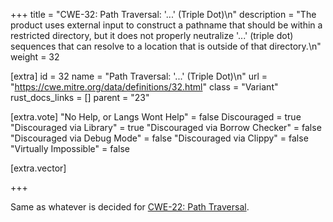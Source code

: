 +++
title = "CWE-32: Path Traversal: '...' (Triple Dot)\n"
description = "The product uses external input to construct a pathname that should be within a restricted directory, but it does not properly neutralize '...' (triple dot) sequences that can resolve to a location that is outside of that directory.\n"
weight = 32

[extra]
id = 32
name = "Path Traversal: '...' (Triple Dot)\n"
url = "https://cwe.mitre.org/data/definitions/32.html"
class = "Variant"
rust_docs_links = []
parent = "23"

[extra.vote]
"No Help, or Langs Wont Help" = false
Discouraged = true
"Discouraged via Library" = true
"Discouraged via Borrow Checker" = false
"Discouraged via Debug Mode" = false
"Discouraged via Clippy" = false
"Virtually Impossible" = false

[extra.vector]

+++

Same as whatever is decided for [CWE-22: Path Traversal](/rust-are-we-secure-yet/cwes/cwe-22).
